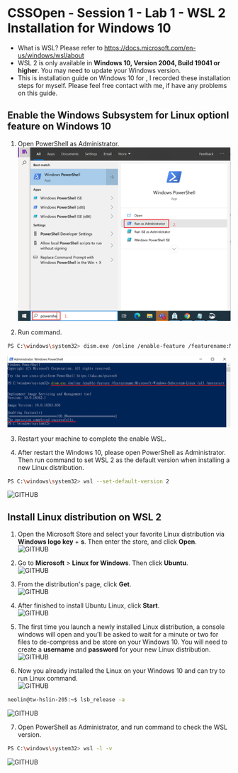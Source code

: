 # CSSOpen - Session 1 - Lab 1 - WSL 2 Installation for Windows 10

- What is WSL? Please refer to https://docs.microsoft.com/en-us/windows/wsl/about <br> 
- WSL 2 is only available in **Windows 10, Version 2004, Build 19041 or higher**. You may need to update your Windows version.
- This is installation guide on Windows 10 for <Windows Subsystem for Linux>, I recorded these installation steps for myself. Please feel free contact with me, if have any problems on this guide. 

## Enable the Windows Subsystem for Linux optionl feature on Windows 10

1. Open PowerShell as Administrator.<br> 
![GITGUB](https://github.com/neolin-ms/CSSOpenWSL2/blob/master/WSL2Image/1_1.png "1_1")<br>

2. Run command.<br>
```sh
PS C:\windows\system32> dism.exe /online /enable-feature /featurename:Microsoft-Windows-Subsystem-Linux /all /norestart 
``` 
![GITGUB](https://github.com/neolin-ms/CSSOpenWSL2/blob/master/WSL2Image/1_2.png "1_2")<br>

3. Restart your machine to complete the enable WSL.<br>

4. After restart the Windows 10, please open PowerShell as Administrator. Then run command to set WSL 2 as the default version when installing a new Linux distribution.<br> 
```sh
PS C:\windows\system32> wsl --set-default-version 2 
``` 
![GITHUB](https://github.com/neolin-ms/CSSOpenWSL2/WSL2Image/1_3.PNG "1_3")<br>

## Install Linux distribution on WSL 2

1. Open the Microsoft Store and select your favorite Linux distribution via **Windows logo key** + **s**. Then enter the store, and click **Open**.<br>
![GITHUB](https://github.com/neolin-ms/CSSOpenWSL2/WSL2Image/2_1.PNG "2_1")<br>

2. Go to **Microsoft** > **Linux for Windows**. Then click **Ubuntu**.<br> 
![GITHUB](https://github.com/neolin-ms/CSSOpenWSL2/WSL2Image/2_2.PNG "2_2")<br>

3. From the distribution's page, click **Get**.<br> 
![GITHUB](https://github.com/neolin-ms/CSSOpenWSL2/WSL2Image/2_3.PNG "2_3")<br>

4. After finished to install Ubuntu Linux, click **Start**.<br> 
![GITHUB](https://github.com/neolin-ms/CSSOpenWSL2/WSL2Image/2_4.PNG "2_4")<br>

5. The first time you launch a newly installed Linux distribution, a console windows will open and you'll be asked to wait for a minute or two for files to de-compress and be store on your Windows 10. You will need to create a **username** and **password** for your new Linux distribution.<br> 
![GITHUB](https://github.com/neolin-ms/CSSOpenWSL2/WSL2Image/2_5.PNG "2_5")<br>

6. Now you already installed the Linux on your Windows 10 and can try to run Linux command.<br> 
![GITHUB](https://github.com/neolin-ms/CSSOpenWSL2/WSL2Image/2_6.PNG "2_6")<br>

```sh
neolin@tw-hslin-205:~$ lsb_release -a
```
![GITHUB](https://github.com/neolin-ms/CSSOpenWSL2/WSL2Image/2_7.PNG "2_7")<br>

7. Open PowerShell as Administrator, and run command to check the WSL version.
```sh
PS C:\windows\system32> wsl -l -v 
```
![GITHUB](https://github.com/neolin-ms/CSSOpenWSL2/WSL2Image/2_8.PNG "2_8")<br>
